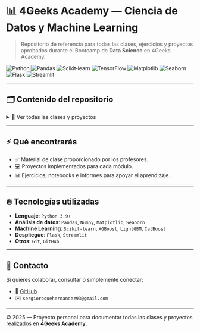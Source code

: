 # 📊 4Geeks Academy — Ciencia de Datos y Machine Learning

> Repositorio de referencia para todas las clases, ejercicios y proyectos aprobados durante el Bootcamp de **Data Science** en 4Geeks Academy.

![Python](https://img.shields.io/badge/Python-3.9%2B-blue?logo=python) ![Pandas](https://img.shields.io/badge/Pandas-1.3%2B-yellow?logo=pandas) ![Scikit‑learn](https://img.shields.io/badge/Scikit--learn-1.3%2B-orange?logo=scikit-learn) ![TensorFlow](https://img.shields.io/badge/TensorFlow-2.12%2B-FF6F00?logo=tensorflow) ![Matplotlib](https://img.shields.io/badge/Matplotlib-3.5%2B-green?logo=matplotlib) ![Seaborn](https://img.shields.io/badge/Seaborn-0.12%2B-blue) ![Flask](https://img.shields.io/badge/Flask-2.2%2B-black?logo=flask) ![Streamlit](https://img.shields.io/badge/Streamlit-1.24%2B-red)

---

## 🗂️ Contenido del repositorio

<details>
<summary>📁 Ver todas las clases y proyectos</summary>

- [Clase_01_PREWORK](https://github.com/sergioroqueh/Clases_4Geeks/tree/main/Clase_01_PREWORK) — Introducción al bootcamp  
- [Clase_02_PREWORK](https://github.com/sergioroqueh/Clases_4Geeks/tree/main/Clase_02_PREWORK) — Fundamentos básicos para preparación  
- [Clase_03_CALCULO_Y_ALGEBRA](https://github.com/sergioroqueh/Clases_4Geeks/tree/main/Clase_03_CALCULO_Y_ALGEBRA) — Fundamentos matemáticos para Machine Learning  
- [Clase_04_GITHUB](https://github.com/sergioroqueh/Clases_4Geeks/tree/main/Clase_04_GITHUB) — Control de versiones y colaboración en proyectos  
- [Clase_05_MLOPs](https://github.com/sergioroqueh/Clases_4Geeks/tree/main/Clase_05_MLOPs) — Operacionalización de proyectos de ML  
- [Clase_06_PROBABILIDAD](https://github.com/sergioroqueh/Clases_4Geeks/tree/main/Clase_06_PROBABILIDAD) — Conceptos básicos de probabilidad para Ciencia de Datos  
- [Clase_07_ESTADISTICA_DESCRIPTIVA](https://github.com/sergioroqueh/Clases_4Geeks/tree/main/Clase_07_ESTADISTICA_DESCRIPTIVA) — Análisis y resumen de datos  
- [Clase_08_DISTRIBUCIONES_DE_PROBABILIDAD](https://github.com/sergioroqueh/Clases_4Geeks/tree/main/Clase_08_DISTRIBUCIONES_DE_PROBABILIDAD) — Modelos de distribución para análisis de datos  
- [Clase_09_TEST_DE_HIPOTESIS](https://github.com/sergioroqueh/Clases_4Geeks/tree/main/Clase_09_TEST_DE_HIPOTESIS) — Fundamentos para evaluar hipótesis en datos  
- [Clase_10_OPTIMIZACION_DE_ALGORITMOS](https://github.com/sergioroqueh/Clases_4Geeks/tree/main/Clase_10_OPTIMIZACION_DE_ALGORITMOS) — Técnicas para mejorar eficiencia en ML  
- [Clase_11_SQL](https://github.com/sergioroqueh/Clases_4Geeks/tree/main/Clase_11_SQL) — Consultas y análisis en bases de datos relacionales  
- [Clase_12_WEB_SCRAPING](https://github.com/sergioroqueh/Clases_4Geeks/tree/main/Clase_12_WEB_SCRAPING) — Extracción de datos de la web  
- [Clase_13_APIs](https://github.com/sergioroqueh/Clases_4Geeks/tree/main/Clase_13_APIs) — Consumo e interacción con APIs para análisis de datos  
- [Clase_14_15_16_EDA](https://github.com/sergioroqueh/Clases_4Geeks/tree/main/Clase_14_15_16_EDA) — Análisis Exploratorio de Datos en profundidad  
- [Clase_17_REGRESION_LOGISTICA](https://github.com/sergioroqueh/Clases_4Geeks/tree/main/Clase_17_REGRESION_LOGISTICA) — Modelos de clasificación para datos binarios  
- [Clase_18_REGRESION_LINEAL](https://github.com/sergioroqueh/Clases_4Geeks/tree/main/Clase_18_REGRESION_LINEAL) — Modelos de regresión para datos continuos  
- [Clase_19_REGRESION_LINEAL_REGULARIZADA](https://github.com/sergioroqueh/Clases_4Geeks/tree/main/Clase_19_REGRESION_LINEAL_REGULARIZADA) — Regularización para evitar sobreajuste  
- [Clase_20_ARBOLES_DE_DECISION](https://github.com/sergioroqueh/Clases_4Geeks/tree/main/Clase_20_ARBOLES_DE_DECISION) — Modelos de árboles para clasificación/regresión  
- [Clase_21_RANDOM_FOREST](https://github.com/sergioroqueh/Clases_4Geeks/tree/main/Clase_21_RANDOM_FOREST) — Ensamble de árboles para modelos robustos  
- [Clase_22_BOOSTING](https://github.com/sergioroqueh/Clases_4Geeks/tree/main/Clase_22_BOOSTING) — Modelos de boosting para mejorar la precisión  
- [Clase_23_NAIVE_BAYES](https://github.com/sergioroqueh/Clases_4Geeks/tree/main/Clase_23_NAIVE_BAYES) — Modelos de clasificación basados en probabilidades  
- [Clase_24_KNN](https://github.com/sergioroqueh/Clases_4Geeks/tree/main/Clase_24_KNN) — Modelos de vecinos más cercanos para clasificación/regresión  
- [Clase_25_K_MEANS_NO_SUPERVISADO](https://github.com/sergioroqueh/Clases_4Geeks/tree/main/Clase_25_K_MEANS_NO_SUPERVISADO) — Modelos de clustering para segmentación de datos  
- [Clase_26_SERIES_DE_TIEMPO](https://github.com/sergioroqueh/Clases_4Geeks/tree/main/Clase_26_SERIES_DE_TIEMPO) — Modelos para análisis temporal y predicción de datos  
- [Clase_27_DEEP_LEARNING](https://github.com/sergioroqueh/Clases_4Geeks/tree/main/Clase_27_DEEP_LEARNING) — Fundamentos de aprendizaje profundo y redes neuronales  
- [Clase_28_NLP](https://github.com/sergioroqueh/Clases_4Geeks/tree/main/Clase_28_NLP) — Modelos para análisis de texto y procesamiento de lenguaje natural  
- [Clase_29_FLASK](https://github.com/sergioroqueh/Clases_4Geeks/tree/main/Clase_29_FLASK) — Desarrollo de APIs y aplicaciones web para modelos de ML  
- [Clase_30_STREAMLIT](https://github.com/sergioroqueh/Clases_4Geeks/tree/main/Clase_30_STREAMLIT) — Dashboards interactivos para análisis de datos
</details>

---

## ⚡️ Qué encontrarás
- ✅ Material de clase proporcionado por los profesores.  
- 💻 Proyectos implementados para cada módulo.  
- 📊 Ejercicios, notebooks e informes para apoyar el aprendizaje.

---

## 🔥 Tecnologías utilizadas
- **Lenguaje**: `Python 3.9+`
- **Análisis de datos**: `Pandas`, `Numpy`, `Matplotlib`, `Seaborn`
- **Machine Learning**: `Scikit-learn`, `XGBoost`, `LightGBM`, `CatBoost`
- **Despliegue**: `Flask`, `Streamlit`
- **Otros**: `Git`, `GitHub`

---

## 👥 Contacto
Si quieres colaborar, consultar o simplemente conectar:
- 👤 [GitHub](https://github.com/sergioroqueh)  
- ✉️ `sergioroquehernandez93@gmail.com`

---
© 2025 — Proyecto personal para documentar todas las clases y proyectos realizados en **4Geeks Academy**.
